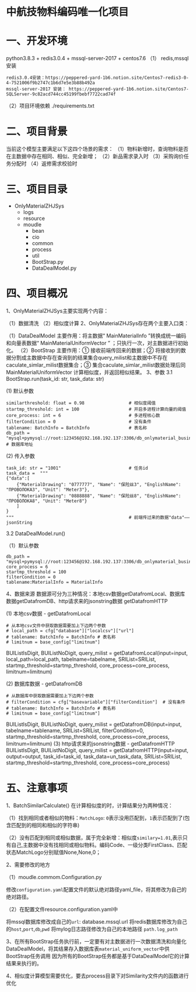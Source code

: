 # 中航技物料编码唯一化项目
# 一、开发环境
python3.8.3 + redis3.0.4 + mssql-server-2017 + centos7.6
（1） redis,mssql安装

    redis3.0.4安装：https://peppered-yard-1b6.notion.site/Centos7-redis3-0-4-7521006f9b2747c1b6d7e5e3b88b492a
    mssql-server-2017 安装： https://peppered-yard-1b6.notion.site/Centos7-SQLServer-9c82acd744cc45199fbebf7722cad74f

（2）项目环境依赖 ./requirements.txt

# 二、项目背景
当前这个模型主要满足以下这四个场景的需求：
    （1）物料新增时，查询物料是否在主数据中存在相同、相似、完全新增；
    （2）新品需求录入时
    （3）采购询价任务分配时
    （4）返修需求校验时
    
# 三、项目目录
- OnlyMaterialZHJSys
    - logs
    - resource
    - moudle
        - bean
        - cio
        - common
        - process
        - util
        - BootStrap.py
        - DataDealModel.py
        
# 四、项目概况
1、OnlyMaterialZHJSys主要实现两个内容：

（1）数据清洗
（2）相似度计算
2、OnlyMaterialZHJSys存在两个主要入口类：

（1）DataDealModel
    主要作用：将主数据“ MainMaterialInfo ”转换成统一编码和向量表数据“ MainMaterialUniformVector ” ；只执行一次，对主数据进行初始化。
（2）BootStrap
    主要作用：① 接收前端传回来的数据；② 将接收到的数据分割成主数据中存在查询到的结果集合query_milist和主数据中不存在caculate_simlar_milist数据集合；③ 集合caculate_simlar_milist数据处理后同 MainMaterialUniformVector
    计算相似度，并返回相似结果。
3、参数
3.1 BootStrap.run(task_id: str, task_data: str)

(1) 默认参数

    similarthreshold: float = 0.98                 # 相似度阈值
    startmp_threshold: int = 100                   # 开启多进程计算向量的阈值
    core_process: int = 6                          # 多进程核心数
    filterCondition = 0                            # 没有条件
    tablename: BatchInfo = BatchInfo               # 表名称
    db_path = "mysql+pymysql://root:123456@192.168.192.137:3306/db_onlymaterial_businessflow"  # 数据库地址
(2) 传入参数
    
    task_id: str = "1001"                          # 任务id
    task_data =  """
    {"data":[
        {"MaterialDrawing": "0777777", "Name": "保险丝3", "EnglishName": "ПРОВОЛОКА3", "Unit": "Meter3"},
        {"MaterialDrawing": "0888888", "Name": "保险丝8", "EnglishName": "ПРОВОЛОКА8", "Unit": "Meter8"}
        ]
    }
    """                                            # 前端传过来的数据"data"——jsonString
3.2 DataDealModel.run()

（1）默认参数
    
    db_path = "mysql+pymysql://root:123456@192.168.192.137:3306/db_onlymaterial_businessflow"
    core_process = 6
    startmp_threshold = 100
    filterCondition = 0
    tablename:MaterialInfo = MaterialInfo
    
4、数据来源
数据源可分为三种情况：本地csv数据getDatafromLocal、数据库数据getDatafromDB、http请求来的jsonstring数据 getDatafromHTTP
 
 (1) 本地csv数据 - getDatafromLocal
    
    # 从本地csv文件中获取数据需要加上下边两个参数
    # local_path = cfg["database"]["localcsv"]["url"]
    # tablename: BatchInfo = BatchInfo # 表名称
    # limitnum = base_config["limitnum"]

 BUIListIsDigit, BUIListNoDigit, query_milist = getDatafromLocal(input=input, local_path=local_path,
                                                                    tabelname=tabelname, SRIList=SRIList,
                                                                    startmp_threshold=startmp_threshold,
                                                                    core_process=core_process, limitnum=limitnum)

 (2) 数据库数据 - getDatafromDB
 
    # 从数据库中获取数据需要加上下边两个参数
    # filterCondition = cfg["basevariable"]["filterCondition"]  # 没有条件
    # tablename: BatchInfo = BatchInfo # 表名称
    # limitnum = base_config["limitnum"]

 BUIListIsDigit, BUIListNoDigit, query_milist = getDatafromDB(input=input, tabelname=tablename,
                                                                 SRIList=SRIList, filterCondition=0,
                                                                 startmp_threshold=startmp_threshold,
                                                                 core_process=core_process, limitnum=limitnum)
 (3) http请求来的jsonstring数据 - getDatafromHTTP
 BUIListIsDigit, BUIListNoDigit, query_milist = getDatafromHTTP(input=input, output=output, task_id=task_id,
                                                                   task_data=un_task_data,
                                                                   SRIList=SRIList,
                                                                   startmp_threshold=startmp_threshold,
                                                                   core_process=core_process)
# 五、注意事项
1、BatchSimilarCalculate()
在计算相似度的时，计算结果分为两种情况：

（1）找到相同或者相似的物料：`MatchLogo`: `0`表示没用匹配到，`1`表示匹配到了(包含匹配到的相同和相似的字符串)

（2）没有匹配到相同或相似数据，属于完全新增：相似度`similary=1.01`,表示只有自己,主数据中没有找相同或相似物料。编码Code、一级分类FirstClass、匹配状态MatchLogo分别赋值None,None,0；

2、需要修改的地方

（1）moudle.commom.Configuration.py

修改`configuration.yaml`配置文件的默认绝对路径yaml_file，将其修改为自己的绝对路径。

（2）在配置文件resource.configuration.yaml中

将mssql数据库修改成自己的`url`: database.mssql.url
将redis数据库修改为自己的`host`,`port`,`db`,`pwd`
将mylog日志路径修改为自己的本地路径 `path.log_path`

3、在所有BootStrap任务执行前，一定要有对主数据进行一次数据清洗和向量化DataDealModel，将其结果存入数据库表`material_uniform_vector`中供BootStrap任务调用
    因为所有的BootStrap任务都是基于DataDealModel它的计算结果来执行的。
    
    
4、相似度计算模型需要优化，要去process目录下对Similarity文件内的函数进行优化